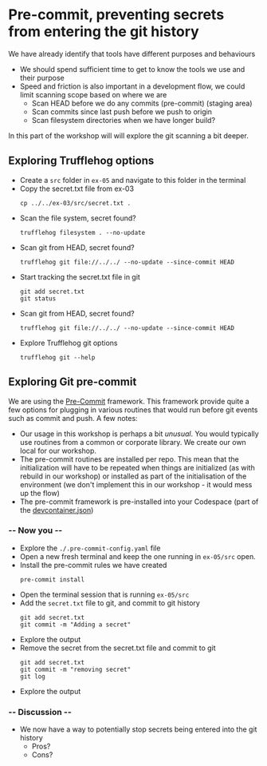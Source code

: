 # Pre-commit, preventing secrets from entering the git history

We have already identify that tools have different purposes and behaviours

- We should spend sufficient time to get to know the tools we use and their purpose
- Speed and friction is also important in a development flow, we could limit scanning scope based on where we are
    - Scan HEAD before we do any commits (pre-commit) (staging area)
    - Scan commits since last push before we push to origin
    - Scan filesystem directories when we have longer build?
  
In this part of the workshop will will explore the git scanning a bit deeper.

## Exploring Trufflehog options

- Create a `src` folder in `ex-05` and navigate to this folder in the terminal
- Copy the secret.txt file from ex-03
    ```shell
    cp ../../ex-03/src/secret.txt .
    ```
- Scan the file system, secret found?
    ```shell
   trufflehog filesystem . --no-update
    ```
- Scan git from HEAD, secret found?
    ```shell
    trufflehog git file://../../ --no-update --since-commit HEAD
    ```
- Start tracking the secret.txt file in git
    ```shell
    git add secret.txt
    git status
    ```
- Scan git from HEAD, secret found?
    ```shell
    trufflehog git file://../../ --no-update --since-commit HEAD
    ```
- Explore Trufflehog git options
    ```shell
    trufflehog git --help
    ```

## Exploring Git pre-commit

We are using the [Pre-Commit](https://pre-commit.com/) framework. This framework provide quite a few options for plugging in various routines that would run before git events such as commit and push. A few notes:

- Our usage in this workshop is perhaps a bit *unusual*. You would typically use routines from a common or corporate library. We create our own local for our workshop.
- The pre-commit routines are installed per repo. This mean that the initialization will have to be repeated when things are initialized (as with rebuild in our workshop) or installed as part of the initialisation of the environment (we don't implement this in our workshop - it would mess up the flow)
- The pre-commit framework is pre-installed into your Codespace (part of the [devcontainer.json](../.devcontainer/devcontainer.json))

### -- Now you --

- Explore the `./.pre-commit-config.yaml` file
- Open a new fresh terminal and keep the one running in `ex-05/src` open.
- Install the pre-commit rules we have created
    ```shell
    pre-commit install
    ```
- Open the terminal session that is running `ex-05/src` 
- Add the `secret.txt` file to git, and commit to git history
    ```shell
    git add secret.txt
    git commit -m "Adding a secret"
    ```
- Explore the output
- Remove the secret from the secret.txt file and commit to git
    ```shell
    git add secret.txt
    git commit -m "removing secret"
    git log
    ```
- Explore the output

### -- Discussion --

- We now have a way to potentially stop secrets being entered into the git history
    - Pros?
    - Cons?


